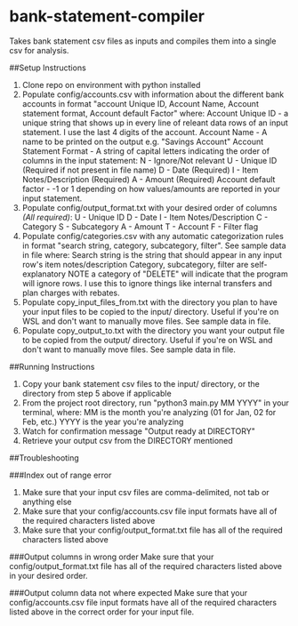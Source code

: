 # bank-statement-compiler
Takes bank statement csv files as inputs and compiles them into a single csv for analysis.

##Setup Instructions

1. Clone repo on environment with python installed
2. Populate config/accounts.csv with information about the different bank accounts in format "account Unique ID, Account Name, Account statement format, Account default Factor" where:
    Account Unique ID - a unique string that shows up in every line of releant data rows of an input statement. I use the last 4 digits of the account.
    Account Name - A name to be printed on the output e.g. "Savings Account"
    Account Statement Format - A string of capital letters indicating the order of columns in the input statement:
        N - Ignore/Not relevant
        U - Unique ID (Required if not present in file name)
        D - Date (Required)
        I - Item Notes/Description (Required)
        A - Amount (Required)
    Account default factor - -1 or 1 depending on how values/amounts are reported in your input statement.
3. Populate config/output_format.txt with your desired order of columns *(All required)*:
    U - Unique ID
    D - Date
    I - Item Notes/Description
    C - Category
    S - Subcategory
    A - Amount
    T - Account
    F - Filter flag
4. Populate config/categories.csv with any automatic categorization rules in format "search string, category, subcategory, filter". See sample data in file where:
    Search string is the string that should appear in any input row's item notes/description
    Category, subcategory, filter are self-explanatory
    NOTE a category of "DELETE" will indicate that the program will ignore rows. I use this to ignore things like internal transfers and plan charges with rebates.
5. Populate copy_input_files_from.txt with the directory you plan to have your input files to be copied to the input/ directory. Useful if you're on WSL and don't want to manually move files. See sample data in file.
6. Populate copy_output_to.txt with the directory you want your output file to be copied from the output/ directory. Useful if you're on WSL and don't want to manually move files. See sample data in file.

##Running Instructions
1. Copy your bank statement csv files to the input/ directory, or the directory from step 5 above if applicable
2. From the project root directory, run "python3 main.py MM YYYY" in your terminal, where:
    MM is the month you're analyzing (01 for Jan, 02 for Feb, etc.)
    YYYY is the year you're analyzing
3. Watch for confirmation message "Output ready at DIRECTORY"
4. Retrieve your output csv from the DIRECTORY mentioned

##Troubleshooting

###Index out of range error
1. Make sure that your input csv files are comma-delimited, not tab or anything else
2. Make sure that your config/accounts.csv file input formats have all of the required characters listed above
3. Make sure that your config/output_format.txt file has all of the required characters listed above

###Output columns in wrong order
Make sure that your config/output_format.txt file has all of the required characters listed above in your desired order.

###Output column data not where expected
Make sure that your config/accounts.csv file input formats have all of the required characters listed above in the correct order for your input file.
